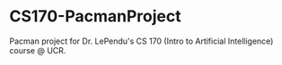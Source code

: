 # CS170-PacmanProject
Pacman project for Dr. LePendu's CS 170 (Intro to Artificial Intelligence) course @ UCR.
